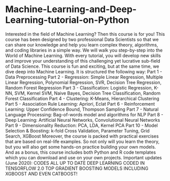 # Machine-Learning-and-Deep-Learning-tutorial-on-Python
 Interested in the field of Machine Learning? Then this course is for you!  This course has been designed by two professional Data Scientists so that we can share our knowledge and help you learn complex theory, algorithms, and coding libraries in a simple way.  We will walk you step-by-step into the World of Machine Learning. With every tutorial, you will develop new skills and improve your understanding of this challenging yet lucrative sub-field of Data Science.  This course is fun and exciting, but at the same time, we dive deep into Machine Learning. It is structured the following way:  Part 1 - Data Preprocessing  Part 2 - Regression: Simple Linear Regression, Multiple Linear Regression, Polynomial Regression, SVR, Decision Tree Regression, Random Forest Regression  Part 3 - Classification: Logistic Regression, K-NN, SVM, Kernel SVM, Naive Bayes, Decision Tree Classification, Random Forest Classification  Part 4 - Clustering: K-Means, Hierarchical Clustering  Part 5 - Association Rule Learning: Apriori, Eclat  Part 6 - Reinforcement Learning: Upper Confidence Bound, Thompson Sampling  Part 7 - Natural Language Processing: Bag-of-words model and algorithms for NLP  Part 8 - Deep Learning: Artificial Neural Networks, Convolutional Neural Networks  Part 9 - Dimensionality Reduction: PCA, LDA, Kernel PCA  Part 10 - Model Selection &amp; Boosting: k-fold Cross Validation, Parameter Tuning, Grid Search, XGBoost  Moreover, the course is packed with practical exercises that are based on real-life examples. So not only will you learn the theory, but you will also get some hands-on practice building your own models.  And as a bonus, this course includes both Python and R code templates which you can download and use on your own projects.  Important updates (June 2020):  CODES ALL UP TO DATE  DEEP LEARNING CODED IN TENSORFLOW 2.0  TOP GRADIENT BOOSTING MODELS INCLUDING XGBOOST AND EVEN CATBOOST!
